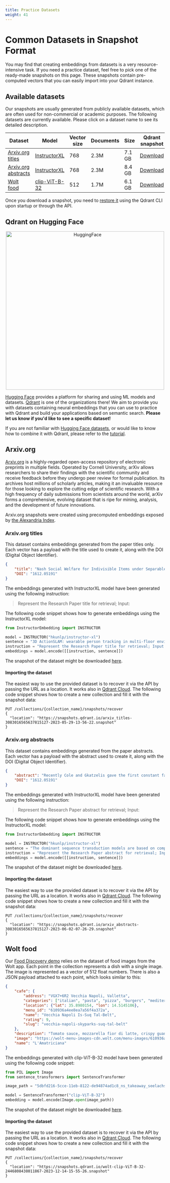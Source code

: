 ```yaml
---
title: Practice Datasets
weight: 41
---
```


# Common Datasets in Snapshot Format

You may find that creating embeddings from datasets is a very resource-intensive task. 
If you need a practice dataset, feel free to pick one of the ready-made snapshots on this page.
These snapshots contain pre-computed vectors that you can easily import into your Qdrant instance.

## Available datasets

Our snapshots are usually generated from publicly available datasets, which are often used for 
non-commercial or academic purposes. The following datasets are currently available. Please click 
on a dataset name to see its detailed description.

| Dataset                                    | Model                                                                       | Vector size | Documents | Size   | Qdrant snapshot                                                                                          | HF Hub                                                                                 |
|--------------------------------------------|-----------------------------------------------------------------------------|-------------|-----------|--------|----------------------------------------------------------------------------------------------------------|----------------------------------------------------------------------------------------|
| [Arxiv.org titles](#arxivorg-titles)       | [InstructorXL](https://huggingface.co/hkunlp/instructor-xl)                 | 768         | 2.3M      | 7.1 GB | [Download](https://snapshots.qdrant.io/arxiv_titles-3083016565637815127-2023-05-29-13-56-22.snapshot)    | [Open](https://huggingface.co/datasets/Qdrant/arxiv-titles-instructorxl-embeddings)    |
| [Arxiv.org abstracts](#arxivorg-abstracts) | [InstructorXL](https://huggingface.co/hkunlp/instructor-xl)                 | 768         | 2.3M      | 8.4 GB | [Download](https://snapshots.qdrant.io/arxiv_abstracts-3083016565637815127-2023-06-02-07-26-29.snapshot) | [Open](https://huggingface.co/datasets/Qdrant/arxiv-abstracts-instructorxl-embeddings) |
| [Wolt food](#wolt-food)                    | [clip-ViT-B-32](https://huggingface.co/sentence-transformers/clip-ViT-B-32) | 512         | 1.7M      | 6.1 GB | [Download](https://snapshots.qdrant.io/wolt-clip-ViT-B-32-2446808438011867-2023-12-14-15-55-26.snapshot) | [Open](https://huggingface.co/datasets/Qdrant/wolt-food-clip-ViT-B-32-embeddings)      |

Once you download a snapshot, you need to [restore it](/documentation/concepts/snapshots/#restore-snapshot) 
using the Qdrant CLI upon startup or through the API.

## Qdrant on Hugging Face

<p align="center">
  <a href="https://huggingface.co/Qdrant">
    <img style="width: 500px; max-width: 100%;" src="/content/images/hf-logo-with-title.svg" alt="HuggingFace" title="HuggingFace">
  </a>
</p>

[Hugging Face](https://huggingface.co/) provides a platform for sharing and using ML models and 
datasets. [Qdrant](https://huggingface.co/Qdrant) is one of the organizations there! We aim to 
provide you with datasets containing neural embeddings that you can use to practice with Qdrant 
and build your applications based on semantic search. **Please let us know if you'd like to see
a specific dataset!**

If you are not familiar with [Hugging Face datasets](https://huggingface.co/docs/datasets/index),
or would like to know how to combine it with Qdrant, please refer to the [tutorial](/documentation/tutorials/huggingface-datasets/).

## Arxiv.org

[Arxiv.org](https://arxiv.org) is a highly-regarded open-access repository of electronic preprints in multiple 
fields. Operated by Cornell University, arXiv allows researchers to share their findings with 
the scientific community and receive feedback before they undergo peer review for formal 
publication. Its archives host millions of scholarly articles, making it an invaluable resource 
for those looking to explore the cutting edge of scientific research. With a high frequency of 
daily submissions from scientists around the world, arXiv forms a comprehensive, evolving dataset 
that is ripe for mining, analysis, and the development of future innovations.

<aside role="status">
Arxiv.org snapshots were created using precomputed embeddings exposed by <a href="https://alex.macrocosm.so/download">the Alexandria Index</a>.
</aside>

### Arxiv.org titles

This dataset contains embeddings generated from the paper titles only. Each vector has a
payload with the title used to create it, along with the DOI (Digital Object Identifier).

```json
{
    "title": "Nash Social Welfare for Indivisible Items under Separable, Piecewise-Linear Concave Utilities",
    "DOI": "1612.05191"
}
```

The embeddings generated with InstructorXL model have been generated using the following
instruction:

> Represent the Research Paper title for retrieval; Input:

The following code snippet shows how to generate embeddings using the InstructorXL model:

```python
from InstructorEmbedding import INSTRUCTOR

model = INSTRUCTOR("hkunlp/instructor-xl")
sentence = "3D ActionSLAM: wearable person tracking in multi-floor environments"
instruction = "Represent the Research Paper title for retrieval; Input:"
embeddings = model.encode([[instruction, sentence]])
```

The snapshot of the dataset might be downloaded [here](https://snapshots.qdrant.io/arxiv_titles-3083016565637815127-2023-05-29-13-56-22.snapshot).

#### Importing the dataset

The easiest way to use the provided dataset is to recover it via the API by passing the
URL as a location. It works also in [Qdrant Cloud](https://cloud.qdrant.io/). The following
code snippet shows how to create a new collection and fill it with the snapshot data:

```http request
PUT /collections/{collection_name}/snapshots/recover
{
  "location": "https://snapshots.qdrant.io/arxiv_titles-3083016565637815127-2023-05-29-13-56-22.snapshot"
}
```

### Arxiv.org abstracts

This dataset contains embeddings generated from the paper abstracts. Each vector has a
payload with the abstract used to create it, along with the DOI (Digital Object Identifier).

```json
{
    "abstract": "Recently Cole and Gkatzelis gave the first constant factor approximation\nalgorithm for the problem of allocating indivisible items to agents, under\nadditive valuations, so as to maximize the Nash Social Welfare. We give\nconstant factor algorithms for a substantial generalization of their problem --\nto the case of separable, piecewise-linear concave utility functions. We give\ntwo such algorithms, the first using market equilibria and the second using the\ntheory of stable polynomials.\n  In AGT, there is a paucity of methods for the design of mechanisms for the\nallocation of indivisible goods and the result of Cole and Gkatzelis seemed to\nbe taking a major step towards filling this gap. Our result can be seen as\nanother step in this direction.\n",
    "DOI": "1612.05191"
}
```

The embeddings generated with InstructorXL model have been generated using the following
instruction:

> Represent the Research Paper abstract for retrieval; Input:

The following code snippet shows how to generate embeddings using the InstructorXL model:

```python
from InstructorEmbedding import INSTRUCTOR

model = INSTRUCTOR("hkunlp/instructor-xl")
sentence = "The dominant sequence transduction models are based on complex recurrent or convolutional neural networks in an encoder-decoder configuration. The best performing models also connect the encoder and decoder through an attention mechanism. We propose a new simple network architecture, the Transformer, based solely on attention mechanisms, dispensing with recurrence and convolutions entirely. Experiments on two machine translation tasks show these models to be superior in quality while being more parallelizable and requiring significantly less time to train."
instruction = "Represent the Research Paper abstract for retrieval; Input:"
embeddings = model.encode([[instruction, sentence]])
```

The snapshot of the dataset might be downloaded [here](https://snapshots.qdrant.io/arxiv_abstracts-3083016565637815127-2023-06-02-07-26-29.snapshot).

#### Importing the dataset

The easiest way to use the provided dataset is to recover it via the API by passing the
URL as a location. It works also in [Qdrant Cloud](https://cloud.qdrant.io/). The following
code snippet shows how to create a new collection and fill it with the snapshot data:

```http request
PUT /collections/{collection_name}/snapshots/recover
{
  "location": "https://snapshots.qdrant.io/arxiv_abstracts-3083016565637815127-2023-06-02-07-26-29.snapshot"
}
```

## Wolt food

Our [Food Discovery demo](https://food-discovery.qdrant.tech/) relies on the dataset of 
food images from the Wolt app. Each point in the collection represents a dish with a single 
image. The image is represented as a vector of 512 float numbers. There is also a JSON 
payload attached to each point, which looks similar to this:

```json
{
    "cafe": {
        "address": "VGX7+6R2 Vecchia Napoli, Valletta",
        "categories": ["italian", "pasta", "pizza", "burgers", "mediterranean"],
        "location": {"lat": 35.8980154, "lon": 14.5145106},
        "menu_id": "610936a4ee8ea7a56f4a372a",
        "name": "Vecchia Napoli Is-Suq Tal-Belt",
        "rating": 9,
        "slug": "vecchia-napoli-skyparks-suq-tal-belt"
    },
    "description": "Tomato sauce, mozzarella fior di latte, crispy guanciale, Pecorino Romano cheese and a hint of chilli",
    "image": "https://wolt-menu-images-cdn.wolt.com/menu-images/610936a4ee8ea7a56f4a372a/005dfeb2-e734-11ec-b667-ced7a78a5abd_l_amatriciana_pizza_joel_gueller1.jpeg",
    "name": "L'Amatriciana"
}
```

The embeddings generated with clip-ViT-B-32 model have been generated using the following
code snippet:

```python
from PIL import Image
from sentence_transformers import SentenceTransformer

image_path = "5dbfd216-5cce-11eb-8122-de94874ad1c8_ns_takeaway_seelachs_ei_baguette.jpeg"

model = SentenceTransformer("clip-ViT-B-32")
embedding = model.encode(Image.open(image_path))
```

The snapshot of the dataset might be downloaded [here](https://snapshots.qdrant.io/wolt-clip-ViT-B-32-2446808438011867-2023-12-14-15-55-26.snapshot).

#### Importing the dataset

The easiest way to use the provided dataset is to recover it via the API by passing the
URL as a location. It works also in [Qdrant Cloud](https://cloud.qdrant.io/). The following
code snippet shows how to create a new collection and fill it with the snapshot data:

```http request
PUT /collections/{collection_name}/snapshots/recover
{
  "location": "https://snapshots.qdrant.io/wolt-clip-ViT-B-32-2446808438011867-2023-12-14-15-55-26.snapshot"
}
```
